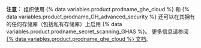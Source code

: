 **注意：** 组织使用 {% data variables.product.prodname_ghe_cloud %} 和 {% data variables.product.prodname_GH_advanced_security %} 还可以在其拥有的任何存储库（包括私有存储库）上启用 {% data variables.product.prodname_secret_scanning_GHAS %}。 更多信息请参阅 [{% data variables.product.prodname_ghe_cloud %} 文档](/enterprise-cloud@latest/code-security/secret-security/about-secret-scanning#about-secret-scanning-for-advanced-security)。
